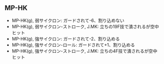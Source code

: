 ## MP-HK

- MP-HK(g), 弱サイクロン: ガードされて-6、割り込めない
- MP-HK(g), 弱サイクロン-ストローク, J.MK: 立ちの19F技で潰されるが空中ヒット
- MP-HK(g), 強サイクロン: ガードされて-2、割り込める
- MP-HK(g), 強サイクロン-ロール: ガードされて+1、割り込める
- MP-HK(g), 強サイクロン-ストローク, J.MK: 立ちの4F技で潰されるが空中ヒット
